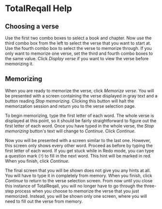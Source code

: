 # TotalReqall Help

## Choosing a verse
Use the first two combo boxes to select a book and chapter. Now use the third combo box from the left to select the verse that you want to start at. Use the fourth combo box to select the verse to memorize through. If you only want to memorize one verse, set the third and fourth combo boxes to the same value. Click *Display verse* if you want to view the verse before memorizing it.

## Memorizing
When you are ready to memorize the verse, click *Memorize verse*. You will be presented with a screen containing the verse displayed in gray text and a button reading *Stop memorizing*. Clicking this button will halt the memorization session and return you to the verse selection page. 

To begin memorizing, type the first letter of each word. The whole verse is displayed at this point, so it should be fairly straightforward to figure out the first letter of each word. Once you have typed in the whole verse, the *Stop memorizing* button's text will change to *Continue*. Click *Continue*.

Now you will be presented with a screen similar to the last one. However, this screen only shows every other word. Proceed as before by typing the first letter of each word. If you get stuck while in Redo mode, you can type a question mark (`?`) to fill in the next word. This hint will be marked in red. When you finish, click *Continue*.

The final screen that you will be shown does not give you any hints at all. You will have to type it in completely from memory. When you finish, click *Continue* to return to the verse selection screen. From now until you close this instance of TotalReqall, you will no longer have to go through the three-step process when you choose to memorize the verse that you just memorized. Instead, you will be shown only one screen, where you will need to fill out the verse from memory.